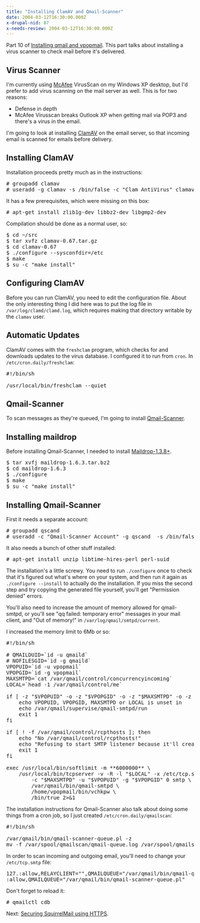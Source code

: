 ```yaml
---
title: "Installing ClamAV and Qmail-Scanner"
date: 2004-03-12T16:30:00.000Z
x-drupal-nid: 87
x-needs-review: 2004-03-12T16:30:00.000Z
---
```

Part 10 of [Installing qmail and vpopmail](/node/view/165). This part talks about installing a virus scanner to check mail before it's delivered.

## Virus Scanner

I'm currently using [McAfee](http://www.mcafee.com/) VirusScan on my Windows XP desktop, but I'd prefer to add virus scanning on the mail server as well. This is for two reasons:

*   Defense in depth
*   McAfee Virusscan breaks Outlook XP when getting mail via POP3 and there's a virus in the email.

I'm going to look at installing [ClamAV](http://www.clamav.net/) on the email server, so that incoming email is scanned for emails before delivery.

## Installing ClamAV

Installation proceeds pretty much as in the instructions:

<pre># groupadd clamav
# useradd -g clamav -s /bin/false -c "Clam AntiVirus" clamav</pre>

It has a few prerequisites, which were missing on this box:

<pre># apt-get install zlib1g-dev libbz2-dev libgmp2-dev</pre>

Compilation should be done as a normal user, so:

<pre>$ cd ~/src
$ tar xvfz clamav-0.67.tar.gz
$ cd clamav-0.67
$ ./configure --sysconfdir=/etc
$ make
$ su -c "make install"</pre>

## Configuring ClamAV

Before you can run ClamAV, you need to edit the configuration file. About the only interesting thing I did here was to put the log file in `/var/log/clamd/clamd.log`, which requires making that directory writable by the `clamav` user.

## Automatic Updates

ClamAV comes with the `freshclam` program, which checks for and downloads updates to the virus database. I configured it to run from `cron`. In `/etc/cron.daily/freshclam`:

<pre>#!/bin/sh

/usr/local/bin/freshclam --quiet</pre>

## Qmail-Scanner

To scan messages as they're queued, I'm going to install [Qmail-Scanner](http://qmail-scanner.sourceforge.net/).

## Installing maildrop

Before installing Qmail-Scanner, I needed to install [Maildrop-1.3.8+](http://download.sourceforge.net/courier/).

<pre>$ tar xvfj maildrop-1.6.3.tar.bz2
$ cd maildrop-1.6.3
$ ./configure
$ make
$ su -c "make install"</pre>

## Installing Qmail-Scanner

First it needs a separate account:

<pre># groupadd qscand
# useradd -c "Qmail-Scanner Account" -g qscand  -s /bin/false qscand</pre>

It also needs a bunch of other stuff installed:

<pre># apt-get install unzip libtime-hires-perl perl-suid</pre>

The installation's a little screwy. You need to run `./configure` once to check that it's figured out what's where on your system, and then run it again as `./configure --install` to actually do the installation. If you miss the second step and try copying the generated file yourself, you'll get "Permission denied" errors.

You'll also need to increase the amount of memory allowed for qmail-smtpd, or you'll see "qq failed: temporary error" messages in your mail client, and "Out of memory!" in `/var/log/qmail/smtpd/current`.

I increased the memory limit to 6Mb or so:

<pre>#!/bin/sh

# QMAILDUID=`id -u qmaild`
# NOFILESGID=`id -g qmaild`
VPOPUID=`id -u vpopmail`
VPOPGID=`id -g vpopmail`
MAXSMTPD=`cat /var/qmail/control/concurrencyincoming`
LOCAL=`head -1 /var/qmail/control/me`

if [ -z "$VPOPUID" -o -z "$VPOPGID" -o -z "$MAXSMTPD" -o -z "$LOCAL" ]; then
    echo VPOPUID, VPOPGID, MAXSMTPD or LOCAL is unset in
    echo /var/qmail/supervise/qmail-smtpd/run
    exit 1
fi

if [ ! -f /var/qmail/control/rcpthosts ]; then
    echo "No /var/qmail/control/rcpthosts!"
    echo "Refusing to start SMTP listener because it'll create an open relay"
    exit 1
fi

exec /usr/local/bin/softlimit -m **6000000** \
    /usr/local/bin/tcpserver -v -R -l "$LOCAL" -x /etc/tcp.smtp.cdb \
        -c "$MAXSMTPD" -u "$VPOPUID" -g "$VPOPGID" 0 smtp \
        /var/qmail/bin/qmail-smtpd \
        /home/vpopmail/bin/vchkpw \
        /bin/true 2>&1</pre>

The installation instructions for Qmail-Scanner also talk about doing some things from a cron job, so I just created `/etc/cron.daily/qmailscan`:

<pre>#!/bin/sh

/var/qmail/bin/qmail-scanner-queue.pl -z
mv -f /var/spool/qmailscan/qmail-queue.log /var/spool/qmailscan/qmail-queue.log.1</pre>

In order to scan incoming and outgoing email, you'll need to change your `/etc/tcp.smtp` file:

<pre>127.:allow,RELAYCLIENT="",QMAILQUEUE="/var/qmail/bin/qmail-queue"
:allow,QMAILQUEUE="/var/qmail/bin/qmail-scanner-queue.pl"</pre>

Don't forget to reload it:

<pre># qmailctl cdb</pre>

Next: [Securing SquirrelMail using HTTPS](/node/view/179).
